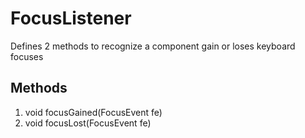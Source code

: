 # FocusListener #
Defines 2 methods to recognize a component gain or loses keyboard focuses

## Methods ##

1. void focusGained(FocusEvent fe)
2. void focusLost(FocusEvent fe)
